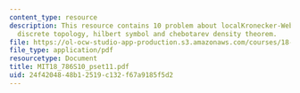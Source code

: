 ```yaml
---
content_type: resource
description: This resource contains 10 problem about localKronecker-Webertheorem,
  discrete topology, hilbert symbol and chebotarev density theorem.
file: https://ol-ocw-studio-app-production.s3.amazonaws.com/courses/18-786-topics-in-algebraic-number-theory-spring-2010/24f4204848b12519c132f67a9185f5d2_MIT18_786S10_pset11.pdf
file_type: application/pdf
resourcetype: Document
title: MIT18_786S10_pset11.pdf
uid: 24f42048-48b1-2519-c132-f67a9185f5d2
---
```

